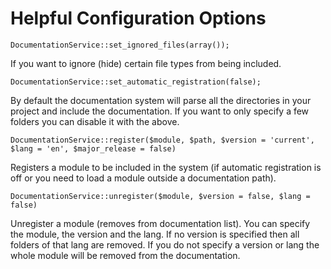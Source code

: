 # Helpful Configuration Options

	DocumentationService::set_ignored_files(array());
	
If you want to ignore (hide) certain file types from being included.

	DocumentationService::set_automatic_registration(false);
	
By default the documentation system will parse all the directories in your project and
include the documentation. If you want to only specify a few folders you can disable it
with the above.

	DocumentationService::register($module, $path, $version = 'current', $lang = 'en', $major_release = false)

Registers a module to be included in the system (if automatic registration is off or you need
to load a module outside a documentation path).

	DocumentationService::unregister($module, $version = false, $lang = false)
	
Unregister a module (removes from documentation list). You can specify the module, the version
and the lang. If no version is specified then all folders of that lang are removed. If you do
not specify a version or lang the whole module will be removed from the documentation.